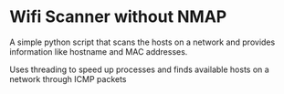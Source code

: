 # Wifi Scanner without NMAP

A simple python script that scans the hosts on a network and provides information like hostname and MAC addresses.

Uses threading to speed up processes and finds available hosts on a network through ICMP packets

